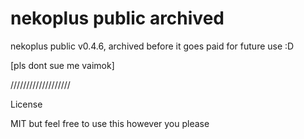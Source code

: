 # nekoplus public archived
nekoplus public v0.4.6, archived before it goes paid for future use :D

[pls dont sue me vaimok]

///////////////////

License

MIT but feel free to use this however you please
